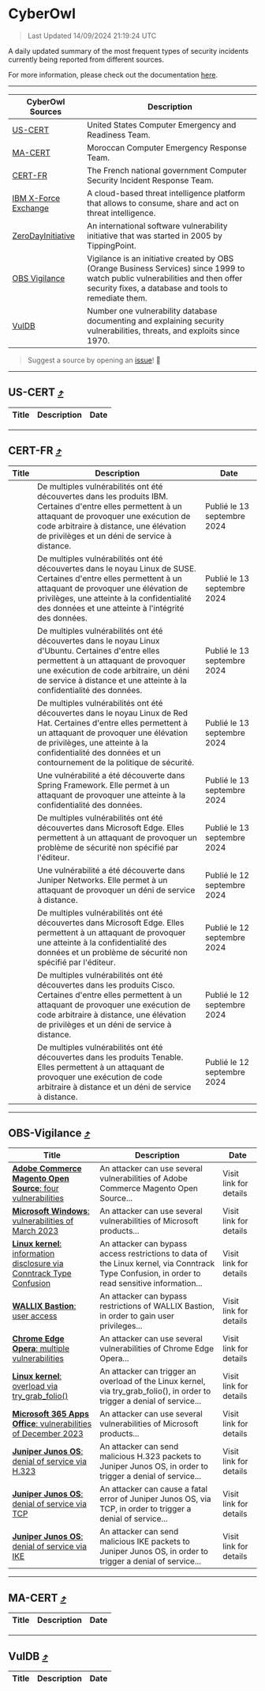 
 <div id='top'></div>

# CyberOwl

 > Last Updated 14/09/2024 21:19:24 UTC
 
 A daily updated summary of the most frequent types of security incidents currently being reported from different sources.
 
 For more information, please check out the documentation [here](./docs/README.md).
 
 ---
 |CyberOwl Sources|Description|
 |---|---|
 |[US-CERT](#us-cert-arrow_heading_up)|United States Computer Emergency and Readiness Team.|
 |[MA-CERT](#ma-cert-arrow_heading_up)|Moroccan Computer Emergency Response Team.|
 |[CERT-FR](#cert-fr-arrow_heading_up)|The French national government Computer Security Incident Response Team.|
 |[IBM X-Force Exchange](#ibmcloud-arrow_heading_up)|A cloud-based threat intelligence platform that allows to consume, share and act on threat intelligence.|
 |[ZeroDayInitiative](#zerodayinitiative-arrow_heading_up)|An international software vulnerability initiative that was started in 2005 by TippingPoint.|
 |[OBS Vigilance](#obs-vigilance-arrow_heading_up)|Vigilance is an initiative created by OBS (Orange Business Services) since 1999 to watch public vulnerabilities and then offer security fixes, a database and tools to remediate them.|
 |[VulDB](#vuldb-arrow_heading_up)|Number one vulnerability database documenting and explaining security vulnerabilities, threats, and exploits since 1970.|
 
 > Suggest a source by opening an [issue](https://github.com/karimhabush/cyberowl/issues)! :raised_hands:
 ---

## US-CERT [:arrow_heading_up:](#cyberowl)

 |Title|Description|Date|
 |---|---|---|
 
 ---

## CERT-FR [:arrow_heading_up:](#cyberowl)

 |Title|Description|Date|
 |---|---|---|
 |[](https://www.cert.ssi.gouv.fr/avis/CERTFR-2024-AVI-0780/)|De multiples vulnérabilités ont été découvertes dans les produits IBM. Certaines d'entre elles permettent à un attaquant de provoquer une exécution de code arbitraire à distance, une élévation de privilèges et un déni de service à distance.|Publié le 13 septembre 2024|
 |[](https://www.cert.ssi.gouv.fr/avis/CERTFR-2024-AVI-0779/)|De multiples vulnérabilités ont été découvertes dans le noyau Linux de SUSE. Certaines d'entre elles permettent à un attaquant de provoquer une élévation de privilèges, une atteinte à la confidentialité des données et une atteinte à l'intégrité des données.|Publié le 13 septembre 2024|
 |[](https://www.cert.ssi.gouv.fr/avis/CERTFR-2024-AVI-0778/)|De multiples vulnérabilités ont été découvertes dans le noyau Linux d'Ubuntu. Certaines d'entre elles permettent à un attaquant de provoquer une exécution de code arbitraire, un déni de service à distance et une atteinte à la confidentialité des données.|Publié le 13 septembre 2024|
 |[](https://www.cert.ssi.gouv.fr/avis/CERTFR-2024-AVI-0777/)|De multiples vulnérabilités ont été découvertes dans le noyau Linux de Red Hat. Certaines d'entre elles permettent à un attaquant de provoquer une élévation de privilèges, une atteinte à la confidentialité des données et un contournement de la politique de sécurité.|Publié le 13 septembre 2024|
 |[](https://www.cert.ssi.gouv.fr/avis/CERTFR-2024-AVI-0776/)|Une vulnérabilité a été découverte dans Spring Framework. Elle permet à un attaquant de provoquer une atteinte à la confidentialité des données.|Publié le 13 septembre 2024|
 |[](https://www.cert.ssi.gouv.fr/avis/CERTFR-2024-AVI-0775/)|De multiples vulnérabilités ont été découvertes dans Microsoft Edge. Elles permettent à un attaquant de provoquer un problème de sécurité non spécifié par l'éditeur.|Publié le 13 septembre 2024|
 |[](https://www.cert.ssi.gouv.fr/avis/CERTFR-2024-AVI-0774/)|Une vulnérabilité a été découverte dans Juniper Networks. Elle permet à un attaquant de provoquer un déni de service à distance.|Publié le 12 septembre 2024|
 |[](https://www.cert.ssi.gouv.fr/avis/CERTFR-2024-AVI-0773/)|De multiples vulnérabilités ont été découvertes dans Microsoft Edge. Elles permettent à un attaquant de provoquer une atteinte à la confidentialité des données et un problème de sécurité non spécifié par l'éditeur.|Publié le 12 septembre 2024|
 |[](https://www.cert.ssi.gouv.fr/avis/CERTFR-2024-AVI-0772/)|De multiples vulnérabilités ont été découvertes dans les produits Cisco. Certaines d'entre elles permettent à un attaquant de provoquer une exécution de code arbitraire à distance, une élévation de privilèges et un déni de service à distance.|Publié le 12 septembre 2024|
 |[](https://www.cert.ssi.gouv.fr/avis/CERTFR-2024-AVI-0771/)|De multiples vulnérabilités ont été découvertes dans les produits Tenable. Elles permettent à un attaquant de provoquer une exécution de code arbitraire à distance et un déni de service à distance.|Publié le 12 septembre 2024|
 
 ---

## OBS-Vigilance [:arrow_heading_up:](#cyberowl)

 |Title|Description|Date|
 |---|---|---|
 |[<a href="https://vigilance.fr/vulnerability/Adobe-Commerce-Magento-Open-Source-four-vulnerabilities-40770" class="noirorange"><b>Adobe Commerce  Magento Open Source</b>: four vulnerabilities</a>](https://vigilance.fr/vulnerability/Adobe-Commerce-Magento-Open-Source-four-vulnerabilities-40770)|An attacker can use several vulnerabilities of Adobe Commerce  Magento Open Source...|Visit link for details|
 |[<a href="https://vigilance.fr/vulnerability/Microsoft-Windows-vulnerabilities-of-March-2023-40766" class="noirorange"><b>Microsoft Windows</b>: vulnerabilities of March 2023</a>](https://vigilance.fr/vulnerability/Microsoft-Windows-vulnerabilities-of-March-2023-40766)|An attacker can use several vulnerabilities of Microsoft products...|Visit link for details|
 |[<a href="https://vigilance.fr/vulnerability/Linux-kernel-information-disclosure-via-Conntrack-Type-Confusion-45043" class="noirorange"><b>Linux kernel</b>: information disclosure via Conntrack Type Confusion</a>](https://vigilance.fr/vulnerability/Linux-kernel-information-disclosure-via-Conntrack-Type-Confusion-45043)|An attacker can bypass access restrictions to data of the Linux kernel, via Conntrack Type Confusion, in order to read sensitive information...|Visit link for details|
 |[<a href="https://vigilance.fr/vulnerability/WALLIX-Bastion-user-access-43084" class="noirorange"><b>WALLIX Bastion</b>: user access</a>](https://vigilance.fr/vulnerability/WALLIX-Bastion-user-access-43084)|An attacker can bypass restrictions of WALLIX Bastion, in order to gain user privileges...|Visit link for details|
 |[<a href="https://vigilance.fr/vulnerability/Chrome-Edge-Opera-multiple-vulnerabilities-43079" class="noirorange"><b>Chrome  Edge  Opera</b>: multiple vulnerabilities</a>](https://vigilance.fr/vulnerability/Chrome-Edge-Opera-multiple-vulnerabilities-43079)|An attacker can use several vulnerabilities of Chrome  Edge  Opera...|Visit link for details|
 |[<a href="https://vigilance.fr/vulnerability/Linux-kernel-overload-via-try-grab-folio-45039" class="noirorange"><b>Linux kernel</b>: overload via try_grab_folio()</a>](https://vigilance.fr/vulnerability/Linux-kernel-overload-via-try-grab-folio-45039)|An attacker can trigger an overload of the Linux kernel, via try_grab_folio(), in order to trigger a denial of service...|Visit link for details|
 |[<a href="https://vigilance.fr/vulnerability/Microsoft-365-Apps-Office-vulnerabilities-of-December-2023-43066" class="noirorange"><b>Microsoft 365 Apps  Office</b>: vulnerabilities of December 2023</a>](https://vigilance.fr/vulnerability/Microsoft-365-Apps-Office-vulnerabilities-of-December-2023-43066)|An attacker can use several vulnerabilities of Microsoft products...|Visit link for details|
 |[<a href="https://vigilance.fr/vulnerability/Juniper-Junos-OS-denial-of-service-via-H-323-44739" class="noirorange"><b>Juniper Junos OS</b>: denial of service via H.323</a>](https://vigilance.fr/vulnerability/Juniper-Junos-OS-denial-of-service-via-H-323-44739)|An attacker can send malicious H.323 packets to Juniper Junos OS, in order to trigger a denial of service...|Visit link for details|
 |[<a href="https://vigilance.fr/vulnerability/Juniper-Junos-OS-denial-of-service-via-TCP-44738" class="noirorange"><b>Juniper Junos OS</b>: denial of service via TCP</a>](https://vigilance.fr/vulnerability/Juniper-Junos-OS-denial-of-service-via-TCP-44738)|An attacker can cause a fatal error of Juniper Junos OS, via TCP, in order to trigger a denial of service...|Visit link for details|
 |[<a href="https://vigilance.fr/vulnerability/Juniper-Junos-OS-denial-of-service-via-IKE-44737" class="noirorange"><b>Juniper Junos OS</b>: denial of service via IKE</a>](https://vigilance.fr/vulnerability/Juniper-Junos-OS-denial-of-service-via-IKE-44737)|An attacker can send malicious IKE packets to Juniper Junos OS, in order to trigger a denial of service...|Visit link for details|
 
 ---

## MA-CERT [:arrow_heading_up:](#cyberowl)

 |Title|Description|Date|
 |---|---|---|
 
 ---

## VulDB [:arrow_heading_up:](#cyberowl)

 |Title|Description|Date|
 |---|---|---|
 